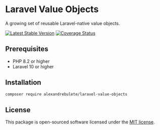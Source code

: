 # Laravel Value Objects

A growing set of reusable Laravel-native value objects.

[![Latest Stable Version](https://poser.pugx.org/alexandrebulete/laravel-value-objects/v/stable)](https://packagist.org/packages/alexandrebulete/laravel-value-objects)
[![Coverage Status](https://coveralls.io/repos/github/alexandrebulete/laravel-value-objects/badge.svg?branch=main)](https://coveralls.io/github/alexandrebulete/laravel-value-objects?branch=main)

## Prerequisites

- PHP 8.2 or higher
- Laravel 10 or higher

## Installation

```bash
composer require alexandrebulete/laravel-value-objects
```

## License

This package is open-sourced software licensed under the [MIT license](https://opensource.org/licenses/MIT).